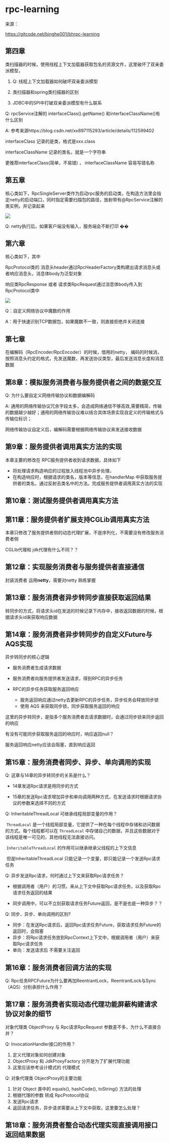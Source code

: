 # rpc-learning

来源：

https://gitcode.net/binghe001/bhrpc-learning

## 第四章

类扫描器的时候，使用线程上下文加载器获取包名的资源文件，这里破坏了双亲委派模型，

1. Q: 线程上下文加载器如何破坏双亲委派模型

1. 类扫描器和spring类扫描器的区别
2. JDBC中的SPI中打破双亲委派模型有什么联系



Q: rpcService注解的 interfaceClass().getName() 和interfaceClassName()有什么区别

A: 参考来源https://blog.csdn.net/xx897115293/article/details/112599402

interfaceClass 记录的是类，格式是xxx.class

interfaceClassName 记录的类名，就是一个字符串

 更推荐interfaceClass(简单，不易错) ， interfaceClassName 容易写错名称

## 第五章

核心类如下，RpcSingleServer类作为启动rpc服务的启动类，在构造方法里会指定netty的启动端口，同时指定需要扫描包的路径，放射带有@RpcService注解的类实例，并记录起来

![](https://article-images.zsxq.com/FmTBCKBTzQ1wWEZcJGRv_IjeZqbB)

Q: netty执行后，如果客户端没有输入，服务端会不断打印 �� 

## 第六章

核心类如下，其中

RpcProtocol类的 消息头header通过RpcHeaderFactory类构建出请求消息头或者响应消息头，消息体body为泛型对象

响应类RpcResponse 或者 请求类RpcRequest通过消息体body传入到RpcProtocol类中

![](https://article-images.zsxq.com/FjeIs6dRol1WtTT4GrVpvpJPsdlu)

Q：自定义网络协议中魔数的作用

A：用于快速识别TCP数据包，如果魔数不一致，则直接拒绝并关闭连接



## 第七章

在编解码（RpcEncoder/RpcEncoder）的时候，借用的netty， 编码的时候消，按照消息头约定的格式，先发送魔数，再发送协议类型，最后发送消息长度和消息数据

## 第8章：模拟服务消费者与服务提供者之间的数据交互

Q: 为什么要自定义网络传输协议和数据编解码

A: 通用的网络传输协议冗余字段太多，会造成网络通信不够高效,需要精简，传输的数据越少越好；通用的网络传输协议难以结合具体场景实现自定义的传输格式与传输位标识；

网络传输协议自定义后，编解码需要根据网络传输协议来发送接收数据





##  第9章：服务提供者调用真实方法的实现 

本章主要的修改在 RPC服务提供者收到请求数据，具体如下

- 将处理请求构造响应的过程放入线程池中异步处理，
- 在构造响应时，根据请求的类名，版本等信息，在handlerMap 中获取服务提供者的类名，通过反射去类名中的方法。完成服务提供者调用真实方法的实现





## 第10章：测试服务提供者调用真实方法

## 第11章：服务提供者扩展支持CGLib调用真实方法

本章只修改了服务提供者侧的动态代理扩展，不是序列化，不需要没有修改服务消费者侧

CGLib代理和 jdk代理有什么不同？？

## 第12章：实现服务消费者与服务提供者直接通信  

封装消费者 运用**netty**，需要对netty 熟练掌握

## 第13章：服务消费者异步转同步直接获取返回结果

转同步的方式，将请求头id在发送的时候记录下内存中，接收返回数据的时候，根据请求头id来获取响应数据



## 第14章：服务消费者异步转同步的自定义Future与AQS实现 

异步转同步的核心逻辑 

- 服务消费者生成请求数据 


- 服务消费者向服务提供者发送请求，得到RPC的异步任务 


- RPC的异步任务获取服务返回响应 
  - 服务返回响应通过netty去更新RPC的异步任务，异步任务会释放同步锁
  - 使用 AQS 来获取同步锁，同步获取服务返回的响应

这里的异步转同步，是指多个服务消费者去请求数据时，会通过同步锁来同步返回的响应



有没有可能同步获取服务返回的响应时，响应返回null？

服务返回响应netty应该会阻塞，直到响应返回



## 第15章：服务消费者同步、异步、单向调用的实现 

Q: 这章与14章的异步转同步的关系是什么？

- 14章发送Rpc请求是用同步的方式

- 15章的发送Rpc请求增加异步和单向调用两种方式，在发送请求时根据请求协议的参数来选择不同的方式



Q: InheritableThreadLocal 可继承线程局部变量的作用？

​	`ThreadLocal` 是一个线程局部变量，它提供了一种在每个线程中存储和访问数据的方式。每个线程都可以在 `ThreadLocal` 中存储自己的数据，并且这些数据对于该线程是唯一可见的，其他线程无法直接访问。

​	`InheritableThreadLocal` 的作用可以继承继承父线程的上下文信息

​	但是InheritableThreadLocal 只能记录一个变量，即只能记录一个发送Rpc请求任务



Q: 异步发送Rpc请求，何时通过上下文来获取Rpc请求任务？

- 根据调用者（用户）的习惯，来从上下文中获取Rpc请求任务，以及获取Rpc请求任务返回的结果

- 同步调用中，可以不立刻获取请求任务Future返回，是不是也是一种异步？？

  

Q: 同步、异步、单向调用的区别?

- 同步：在发送Rpc请求后，返回Rpc请求任务Future，获取请求任务Future的返回时，会阻塞
- 异步：将Rpc请求任务放到RpcContext上下文中，根据调用者（用户）来获取Rpc请求任务
- 单向：发送请求后 不需要关注返回





## 第16章：服务消费者回调方法的实现

Q: Rpc任务RPCFuture为什么要再加ReentrantLock，ReentrantLock与Sync（AQS）分别承担什么作用？



## 第17章：服务消费者实现动态代理功能屏蔽构建请求协议对象的细节

对象代理类 ObjectProxy 与 Rpc请求RpcRequest 参数差不多，为什么不直接合并？

Q: InvocationHandler接口的作用？

1. 定义代理对象如何创建对象
2. ObjectProxy 和 JdkProxyFactory 分开是为了扩展代理功能
3. 这里应该参考设计模式的 代理模式



Q: 对象代理类 ObjectProxy的主要功能

1. 针对 Object 类中的 equals(), hashCode(), toString() 方法的处理
2. 根据代理的参数 转成 RpcProtocol协议
3. 发送Rpc请求
4. 返回请求任务，异步请求需要从上下文中获取，这里要怎么处理？

## 第18章：服务消费者整合动态代理实现直接调用接口返回结果数据